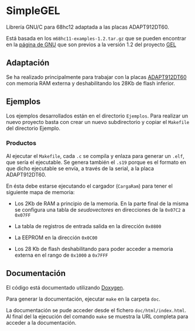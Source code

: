 # SimpleGEL

Librería GNU/C para 68hc12 adaptada a las placas ADAPT912DT60.

Está basada en los `m68hc11-examples-1.2.tar.gz` que se pueden encontrar en la
[página de GNU](http://www.gnu.org/software/m68hc11/m68hc11_pkg_examples.html)
que son previos a la versión 1.2 del proyecto [GEL](http://gel.sourceforge.net/)

## Adaptación

Se ha realizado principalmente para trabajar con la placas
[ADAPT912DT60](http://www.technologicalarts.com/myfiles/ad912dt60.html)
con memoria RAM externa y deshabilitando los 28Kb de flash inferior.

## Ejemplos

Los ejemplos desarrollados están en el directorio `Ejemplos`.
Para realizar un nuevo proyecto basta con crear un nuevo subdirectorio
y copiar el `Makefile` del directorio Ejemplo.

### Productos

Al ejecutar el `Makefile`, cada `.c` se compila y enlaza para generar un `.elf`,
que sería el ejecutable.
Se genera también el `.s19` porque es el formato en que
dicho ejecutable se envía, a través de la serial, a la placa ADAPT912DT60.

En ésta debe estarse ejecutando el cargador (`CargaRam`) para tener el siguiente
mapa de memoria:

- Los 2Kb de RAM a principio de la memoria. En la parte final de la misma se configura
una tabla de *seudovectores* en direcciones de la `0x07C2` a `0x07FF`

- La tabla de registros de entrada salida en la dirección `0x0800`

- La EEPROM en la dirección `0x0C00`

- Los 28 Kb de flash deshabilitando para poder acceder a memoria externa en el rango
de `0x1000` a `0x7FFF`

## Documentación

El código está documentado utilizando [Doxygen](http://www.doxygen.nl).

Para generar la documentación, ejecutar `make` en la carpeta `doc`.

La documentación se pude acceder desde el fichero `doc/html/index.html`.
Al final del la ejecución del comando `make` se muestra la
URL completa para acceder a la documentación.



